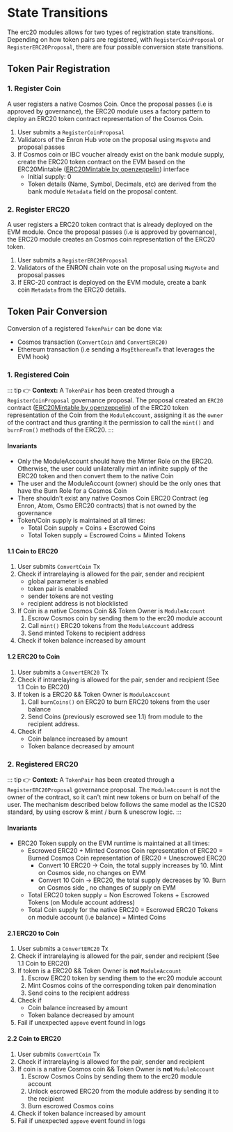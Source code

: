 <!--
order: 3
-->

# State Transitions

The erc20 modules allows for two types of registration state transitions. Depending on how token pairs are registered, with `RegisterCoinProposal` or `RegisterERC20Proposal`, there are four possible conversion state transitions.

## Token Pair Registration

### 1. Register Coin

A user registers a native Cosmos Coin. Once the proposal passes (i.e is approved by governance), the ERC20 module uses a factory pattern to deploy an ERC20 token contract representation of the Cosmos Coin.

1. User submits a `RegisterCoinProposal`
2. Validators of the Enron Hub vote on the proposal using `MsgVote` and proposal passes
3. If Cosmos coin or IBC voucher already exist on the bank module supply, create the ERC20 token contract on the EVM based on the ERC20Mintable ([ERC20Mintable by openzeppelin](https://github.com/OpenZeppelin/openzeppelin-contracts/tree/master/contracts/token/ERC20)) interface
    - Initial supply: 0
    - Token details (Name, Symbol, Decimals, etc) are derived from the bank module `Metadata` field on the proposal content.

### 2. Register ERC20

A user registers a ERC20 token contract that is already deployed on the EVM module. Once the proposal passes (i.e is approved by governance), the ERC20 module creates an Cosmos coin representation of the ERC20 token.

1. User submits a `RegisterERC20Proposal`
2. Validators of the ENRON chain vote on the proposal using `MsgVote` and proposal passes
3. If ERC-20 contract is deployed on the EVM module, create a bank coin `Metadata` from the ERC20 details.

## Token Pair Conversion

Conversion of a registered `TokenPair` can be done via:

- Cosmos transaction (`ConvertCoin` and `ConvertERC20)`
- Ethereum transaction (i.e sending a `MsgEthereumTx` that leverages the EVM hook)

### 1. Registered Coin

::: tip
👉 **Context:** A `TokenPair` has been created through a `RegisterCoinProposal` governance proposal. The proposal created an `ERC20` contract ([ERC20Mintable by openzeppelin](https://github.com/OpenZeppelin/openzeppelin-contracts/tree/master/contracts/token/ERC20)) of the ERC20 token representation of the Coin from the `ModuleAccount`, assigning it as the `owner` of the contract and thus granting it the permission to call the `mint()` and `burnFrom()` methods of the ERC20.
:::

#### Invariants

- Only the ModuleAccount should have the Minter Role on the ERC20. Otherwise,
  the user could unilaterally mint an infinite supply of the ERC20 token and
  then convert them to the native Coin
- The user and the ModuleAccount (owner) should be the only ones that have the
  Burn Role for a Cosmos Coin
- There shouldn't exist any native Cosmos Coin ERC20 Contract (eg Enron, Atom,
  Osmo ERC20 contracts) that is not owned by the governance
- Token/Coin supply is maintained at all times:
    - Total Coin supply = Coins + Escrowed Coins
    - Total Token supply = Escrowed Coins = Minted Tokens

#### 1.1 Coin to ERC20

1. User submits `ConvertCoin` Tx
2. Check if intrarelaying is allowed for the pair, sender and recipient
    - global parameter is enabled
    - token pair is enabled
    - sender tokens are not vesting
    - recipient address is not blocklisted
3. If Coin is a native Cosmos Coin  && Token Owner is `ModuleAccount`
    1. Escrow Cosmos coin by sending them to the erc20 module account
    2. Call `mint()` ERC20 tokens from the `ModuleAccount` address
    3. Send minted Tokens to recipient address
4. Check if token balance increased by amount

#### 1.2 ERC20 to Coin

1. User submits a `ConvertERC20` Tx
2. Check if intrarelaying is allowed for the pair, sender and recipient (See 1.1 Coin to ERC20)
3. If token is a ERC20 && Token Owner is `ModuleAccount`
    1. Call `burnCoins()` on ERC20 to burn ERC20 tokens from the user balance
    2. Send Coins (previously escrowed  see 1.1) from module to the recipient address.
4. Check if
   - Coin balance increased by amount
   - Token balance decreased by amount

### 2. Registered ERC20

::: tip
👉 **Context:** A `TokenPair` has been created through a `RegisterERC20Proposal` governance proposal. The `ModuleAccount` is not the owner of the contract, so it can't mint new tokens or burn on behalf of the user. The mechanism described below follows the same model as the ICS20 standard, by using escrow & mint / burn & unescrow logic.
:::

#### Invariants

- ERC20 Token supply on the EVM runtime is maintained at all times:
    - Escrowed ERC20 + Minted Cosmos Coin representation of ERC20 =  Burned Cosmos Coin representation of ERC20 + Unescrowed ERC20
        - Convert 10 ERC20 → Coin, the total supply increases by 10. Mint on Cosmos side, no changes on EVM
        - Convert 10 Coin → ERC20, the total supply decreases by 10. Burn on Cosmos side , no changes of supply on EVM
    - Total ERC20 token supply = Non Escrowed Tokens + Escrowed Tokens (on Module account address)
    - Total Coin supply for the native ERC20 = Escrowed ERC20 Tokens on module account  (i.e balance) = Minted Coins

#### 2.1 ERC20 to Coin

1. User submits a `ConvertERC20` Tx
2. Check if intrarelaying is allowed for the pair, sender and recipient (See 1.1 Coin to ERC20)
3. If token is a ERC20 &&  Token Owner is **not** `ModuleAccount`
    1. Escrow ERC20 token by sending them to the erc20 module account
    2. Mint Cosmos coins of the corresponding token pair denomination
    3. Send coins to the recipient address
4. Check if
   - Coin balance increased by amount
   - Token balance decreased by amount
5. Fail if unexpected `appove` event found in logs

#### 2.2 Coin to ERC20

1. User submits `ConvertCoin` Tx
2. Check if intrarelaying is allowed for the pair, sender and recipient
3. If coin is a native Cosmos coin && Token Owner is **not** `ModuleAccount`
    1. Escrow Cosmos Coins by sending them to the erc20 module account
    2. Unlock escrowed ERC20 from the module address by sending it to the recipient
    3. Burn escrowed Cosmos coins
4. Check if token balance increased by amount
5. Fail if unexpected `appove` event found in logs
